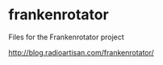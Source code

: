 # frankenrotator
Files for the Frankenrotator project

http://blog.radioartisan.com/frankenrotator/
